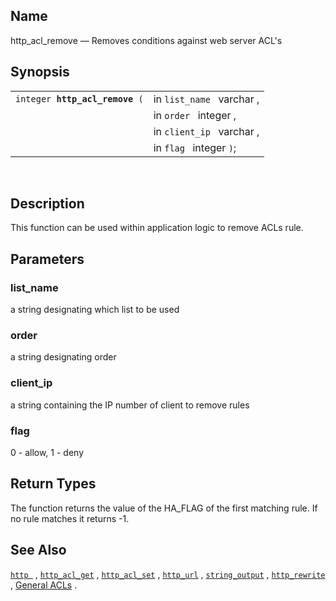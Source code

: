 <div id="fn_http_acl_remove" class="refentry">

<div class="titlepage">

</div>

<div class="refnamediv">

## Name

http_acl_remove — Removes conditions against web server ACL's

</div>

<div class="refsynopsisdiv">

## Synopsis

<div id="fsyn_http_acl_remove" class="funcsynopsis">

|                                     |                           |
|-------------------------------------|---------------------------|
| `integer `**`http_acl_remove`**` (` | in `list_name ` varchar , |
|                                     | in `order ` integer ,     |
|                                     | in `client_ip ` varchar , |
|                                     | in `flag ` integer `)`;   |

<div class="funcprototype-spacer">

 

</div>

</div>

</div>

<div id="desc_http_acl_remove" class="refsect1">

## Description

This function can be used within application logic to remove ACLs rule.

</div>

<div id="params_http_acl_remove" class="refsect1">

## Parameters

<div id="id92059" class="refsect2">

### list_name

a string designating which list to be used

</div>

<div id="id92062" class="refsect2">

### order

a string designating order

</div>

<div id="id92065" class="refsect2">

### client_ip

a string containing the IP number of client to remove rules

</div>

<div id="id92068" class="refsect2">

### flag

0 - allow, 1 - deny

</div>

</div>

<div id="ret_http_acl_remove" class="refsect1">

## Return Types

The function returns the value of the HA_FLAG of the first matching
rule. If no rule matches it returns -1.

</div>

<div id="seealso_http_acl_remove" class="refsect1">

## See Also

<a href="fn_http.html" class="link" title="http"><code
class="function">http </code></a> ,
<a href="fn_http_acl_get.html" class="link" title="http_acl_get"><code
class="function">http_acl_get</code></a> ,
<a href="fn_http_acl_set.html" class="link" title="http_acl_set"><code
class="function">http_acl_set</code></a> ,
<a href="fn_http_url.html" class="link" title="http_url"><code
class="function">http_url</code></a> ,
<a href="fn_string_output.html" class="link" title="string_output"><code
class="function">string_output</code></a> ,
<a href="fn_http_rewrite.html" class="link" title="http_rewrite"><code
class="function">http_rewrite</code></a> ,
<a href="wsacl.html#wsaclgenpurpacl" class="link"
title="14.2.1. General purpose ACLs">General ACLs</a> .

</div>

</div>
